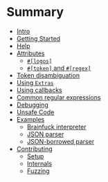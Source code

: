 # Summary

+ [Intro](./intro.md)
+ [Getting Started](./getting-started.md)
+ [Help](./getting-help.md)
+ [Attributes](./attributes.md)
  + [`#[logos]`](./attributes/logos.md)
  + [`#[token]` and `#[regex]`](./attributes/token_and_regex.md)
+ [Token disambiguation](./token-disambiguation.md)
+ [Using `Extras`](./extras.md)
+ [Using callbacks](./callbacks.md)
+ [Common regular expressions](./common-regex.md)
+ [Debugging](./debugging.md)
+ [Unsafe Code](./unsafe.md)
+ [Examples](./examples.md)
  + [Brainfuck interpreter](./examples/brainfuck.md)
  + [JSON parser](./examples/json.md)
  + [JSON-borrowed parser](./examples/json_borrowed.md)
+ [Contributing](./contributing.md)
  + [Setup](./contributing/setup.md)
  + [Internals](./contributing/internals.md)
  + [Fuzzing](./contributing/fuzzing.md)
